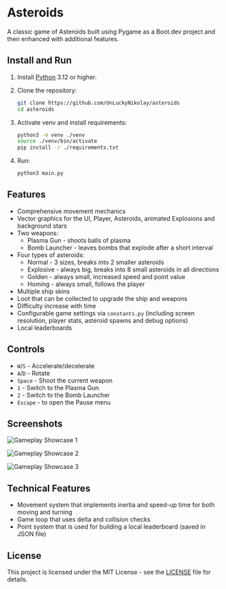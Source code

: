 # Asteroids

A classic game of Asteroids built using Pygame as a Boot.dev project and then enhanced with additional features.

## Install and Run

1. Install [Python](https://www.python.org/downloads) 3.12 or higher.

2. Clone the repository:

    ```bash
	git clone https://github.com/UnLuckyNikolay/asteroids
    cd asteroids
	```

3. Activate venv and install requirements:

	```bash
	python3 -m venv ./venv
	source ./venv/bin/activate
	pip install -r ./requirements.txt
	```

4. Run:

	```bash 
	python3 main.py
	```

## Features

* Comprehensive movement mechanics
* Vector graphics for the UI, Player, Asteroids, animated Explosions and background stars
* Two weapons:
	* Plasma Gun - shoots balls of plasma
	* Bomb Launcher - leaves bombs that explode after a short interval
* Four types of asteroids:
	* Normal - 3 sizes, breaks into 2 smaller asteroids
	* Explosive - always big, breaks into 8 small asteroids in all directions
	* Golden - always small, increased speed and point value
	* Homing - always small, follows the player
* Multiple ship skins
* Loot that can be collected to upgrade the ship and weapons
* Difficulty increase with time
* Configurable game settings via `constants.py` (including screen resolution, player stats, asteroid spawns and debug options)
* Local leaderboards

## Controls

* `W`/`S` - Accelerate/decelerate
* `A`/`D` - Rotate
* `Space` - Shoot the current weapon
* `1` - Switch to the Plasma Gun
* `2` - Switch to the Bomb Launcher
* `Escape` - to open the Pause menu

## Screenshots

![Gameplay Showcase 1](https://imgur.com/LEnoEWm.png)

![Gameplay Showcase 2](https://imgur.com/ATW6zDc.png)

![Gameplay Showcase 3](https://imgur.com/NBmQYrB.png)

## Technical Features

* Movement system that implements inertia and speed-up time for both moving and turning
* Game loop that uses delta and collision checks
* Point system that is used for building a local leaderboard (saved in JSON file)

## License

This project is licensed under the MIT License - see the [LICENSE](LICENSE) file for details.